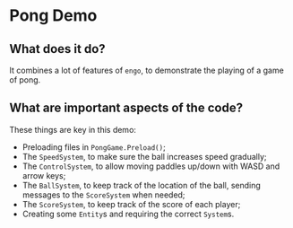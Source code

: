 # Pong Demo

## What does it do?
It combines a lot of features of `engo`, to demonstrate the playing of a game of pong. 

## What are important aspects of the code?
These things are key in this demo:

* Preloading files in `PongGame.Preload()`;
* The `SpeedSystem`, to make sure the ball increases speed gradually;
* The `ControlSystem`, to allow moving paddles up/down with WASD and arrow keys;
* The `BallSystem`, to keep track of the location of the ball, sending messages to the `ScoreSystem` when needed;
* The `ScoreSystem`, to keep track of the score of each player;
* Creating some `Entity`s and requiring the correct `System`s. 
